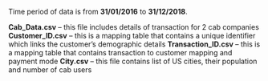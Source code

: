 Time period of data is from **31/01/2016** to **31/12/2018**.



**Cab_Data.csv** – this file includes details of transaction for 2 cab companies
**Customer_ID.csv** – this is a mapping table that contains a unique identifier which links the customer’s demographic details
**Transaction_ID.csv** – this is a mapping table that contains transaction to customer mapping and payment mode
**City.csv** – this file contains list of US cities, their population and number of cab users

